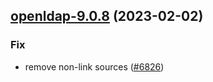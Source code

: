 

## [openldap-9.0.8](https://github.com/truecharts/charts/compare/openldap-9.0.7...openldap-9.0.8) (2023-02-02)

### Fix

- remove non-link sources ([#6826](https://github.com/truecharts/charts/issues/6826))
  
  